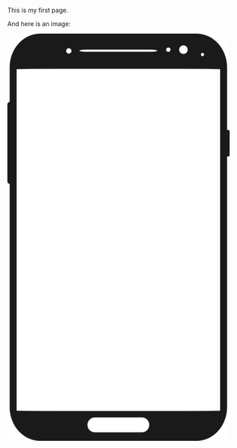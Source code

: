 This is my first page.

And here is an image:


<img src="images/pixbay_smartphone-2237421_1280.png" alt="hi" class="inline"/>


